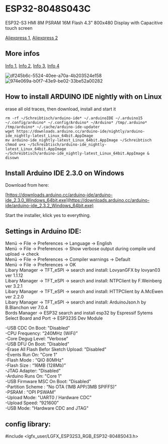 # ESP32-8048S043C

ESP32-S3 HMI 8M PSRAM 16M Flash 4.3" 800x480 Display with Capacitive touch screen <br>

[Aliexpress 1](https://www.aliexpress.com/item/1005004788147691.html),
[Aliexpress 2](https://www.aliexpress.com/item/1005004788147691.html)


## More infos
[Info 1](https://esp3d.io/esp3d-tft/v1.x/hardware/sunton-43-8048/index.html), 
[Info 2](https://homeding.github.io/boards/esp32s3/panel-8048S043.htm), 
[Info 3](https://wiki.makerfabs.com/Sunton_ESP32_S3_4.3_inch_800x400_IPS_with_Touch.html),
[Info 4](https://github.com/rzeldent/esp32-smartdisplay)

![df245b6c-5524-40ee-a70a-4b203524e158](https://github.com/OttoMeister/ESP32-8048S043/assets/12480979/ae64a7db-67a5-4202-85ab-ecb70a0ac7fe)
![974e069a-b0f7-43e9-be02-33be52a00282](https://github.com/OttoMeister/ESP32-8048S043/assets/12480979/aa150e40-2d20-4e28-9e2a-cb49a6a35ddd)


## How to install ARDUINO IDE nightly with on Linux
erase all old traces, then download, install and start it
```
rm -rf ~/Schreibtisch/arduino-ide* ~/.arduinoIDE ~/.arduino15 ~/.config/arduino* ~/.config/Arduino* ~/Arduino* /tmp/.arduino* /tmp/arduino* ~/.cache/arduino-ide-updater
wget https://downloads.arduino.cc/arduino-ide/nightly/arduino-ide_nightly-latest_Linux_64bit.AppImage
mv arduino-ide_nightly-latest_Linux_64bit.AppImage ~/Schreibtisch
chmod u+x ~/Schreibtisch/arduino-ide_nightly-latest_Linux_64bit.AppImage 
~/Schreibtisch/arduino-ide_nightly-latest_Linux_64bit.AppImage & disown
```

## Install Arduino IDE 2.3.0 on Windows 
Download from here:

[https://downloads.arduino.cc/arduino-ide/arduino-ide_2.3.0_Windows_64bit.exe](https://downloads.arduino.cc/arduino-ide/arduino-ide_2.3.2_Windows_64bit.exe)

Start the installer, klick yes to everything.

## Settings in Arduino IDE:<br>
Menü -> File -> Preferences -> Language -> English <br>
Menü -> File -> Preferences -> Show verbose output during compile und upload -> check <br>
Menü -> File -> Preferences -> Compiler warnings -> Default <br>
Menü -> File -> Preferences -> OK <br>
Libary Manager -> TFT_eSPI -> search and install: LovyanGFX by lovyan03 ver 1.1.12 <br>
Libary Manager -> TFT_eSPI -> search and install: NTPClient by F.Weinberg ver 3.2.1 <br>
Libary Manager -> TFT_eSPI -> search and install: HTTPClient by A.McEwen ver 2.2.0 <br>
Libary Manager -> TFT_eSPI -> search and install: ArduinoJson.h by B.Blanchon ver 7.0.4 <br>
Bords Manager -> ESP32 search and install esp32 by Espressif Sytems  <br>
Select Board and Port -> ESP323S Dev Module

-USB CDC On Boot: "Disabled” <br>
-CPU Frequency: “240MHz (WiFi)” <br>
-Core Degug Level: “Verbose” <br>
-USB DFU On Boot: "Disabled” <br>
-Erase All Flash Befor Sketch Upload: "Disabled” <br>
-Events Run On: "Core 1" <br>
-Flash Mode : “QIO 80MHz" <br>
-Flash Size : “16MB (128Mb)” <br>
-JTAG Adapter: "Disabled" <br>
-Arduino Runs On: "Core 1" <br>
-USB Firmware MSC On Boot: "Disabled" <br>
-Partition Scheme : “No OTA (1MB APP/3MB SPIFFS)” <br>
-PSRAM : “OPI PSWAM” <br>
-Upload Mode: "UART0 / Hardware CDC" <br>
-Upload Speed: “921600”  <br>
-USB Mode: "Hardware CDC and JTAG" <br>


## config library:<br>

#include <lgfx_user/LGFX_ESP32S3_RGB_ESP32-8048S043.h>

